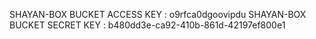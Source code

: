 SHAYAN-BOX BUCKET ACCESS KEY : o9rfca0dgoovipdu
SHAYAN-BOX BUCKET SECRET KEY : b480dd3e-ca92-410b-861d-42197ef800e1
